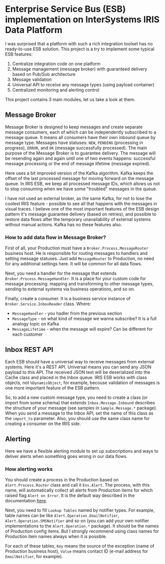 # Enterprise Service Bus (ESB) implementation on InterSystems IRIS Data Platform
I was surprised that a platform with such a rich integration toolset has no ready-to-use ESB solution. This project is a try to implement some typical ESB features:
1. Centralize integration code on one platform
2. Message management (message broker) with guaranteed delivery based on Pub/Sub architecture
3. Message validation
4. Universal API to receive any message types (using payload container)
5. Centralized monitoring and alerting control

This project contains 3 main modules, let us take a look at them.
## Message Broker
Message Broker is designed to keep messages and create separate message consumers, each of which can be independently subscribed to a message queue. It means all consumers have their own inbound queue by message type. Messages have statuses: `NEW`, `PENDING` (processing in progress), `ERROR`, and `OK` (message successfully processed). The main purpose of the Message Broker is to guarantee delivery. The message will be resending again and again until one of two events happens: successful message processing or the end of message lifetime (message expired).

Here uses a bit improved version of the Kafka algorithm. Kafka keeps the offset of the last processed message for moving forward on the message queue. In IRIS ESB, we keep all processed message IDs, which allows us not to stop consuming when we have some "troubled" messages in the queue. 

I have not used an external broker, as the same Kafka, for not to lose the coolest IRIS feature - possible to see all that happens with the messages in visual traces. I believe one of the most important features of the ESB design pattern it's message guarantee delivery (based on retries), and possible to restore data flows after the temporary unavailability of external systems without manual actions. Kafka has no these features also.
### How to add data flow in Message Broker? 

First of all, your Production must have a `Broker.Process.MessageRouter` business host. He is responsible for routing messages to handlers and setting message statuses. Just add `MessageRouter` to Production, no need for any additional settings here. It will be common for all data flows.

Next, you need a handler for the message that extends `Broker.Process.MessageHandler`. It is a place for your custom code for message processing: mapping and transforming to other message types, sending to external systems via business operations, and so on.   

Finally, create a consumer. It is a business service instance of `Broker.Service.InboxReader` class. Where:

- `MessageHandler` - you hadler from the previous section
- `MessageType` - on what kind of message we wanna subscribe? It is a full analogy topic on Kafka
- `MessageLifetime` - when the message will expire? Can be different for each customer
## Inbox REST API
Each ESB should have a universal way to receive messages from external systems. Here it's a REST API. Universal means you can send any JSON payload to this API. The received JSON text will be deserialized into the Cache class and placed in the Inbox queue. IRIS ESB works with class objects, not `%DynamicObject`, for example, becouse validation of messages is one more important feature of the ESB pattern.

So, to add a new custom message type, you need to create a class (or import from some schema) that extends `Inbox.Message.Inbound` describes the structure of your message (see samples in `Sample.Message.*` package). When you send a message to the Inbox API, set the name of this class as the `import_to` parameter. Also, you should use the same class name for creating a consumer on the IRIS side.
## Alerting
Here we have a flexible alerting module to set up subscriptions and ways to deliver alerts when something goes wrong in our data flows.
### How alerting works
You should create a process in the Production based on `Alert.Process.Router` class and call it `Ens.Alert`. The process, with this name, will automatically collect all alerts from Production items for which raised flag `Alert on Error`. It is the default way described in the documentation [here](https://docs.intersystems.com/irislatest/csp/docbook/DocBook.UI.Page.cls?KEY=EGDV_alerts#EGDV_alerts_scenario3).

Next, you need to fill `Lookup Tables` named by notifier types. For example, table names can be like `Alert.Operation.EmailNotifier`, `Alert.Operation.SMSNotifier` and so on (you can add your own notifier implementations to the `Alert.Operation.*` package). It should be the names of Production config items. But I strongly recommend using class names for Production item names always when it is possible.

For each of these tables, `Key` means the source of the exception (name of Production business host), `Value` means contact ID (e-mail address for `EmailNotifier`, for example).